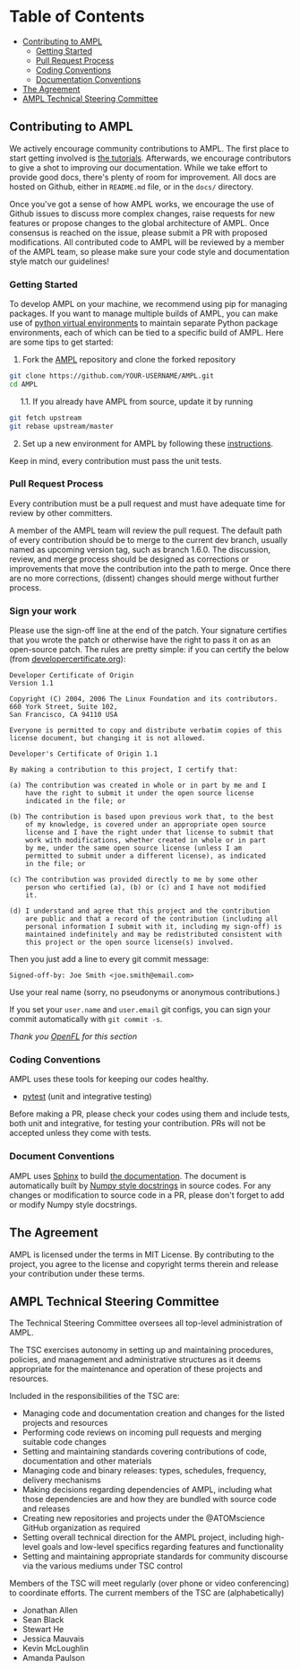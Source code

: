 # Table of Contents

<!-- toc -->
- [Contributing to AMPL](#contributing-to-ampl)
  - [Getting Started](#getting-started)
  - [Pull Request Process](#pull-request-process)
  - [Coding Conventions](#coding-conventions)
  - [Documentation Conventions](#document-conventions)
- [The Agreement](#the-agreement)
- [AMPL Technical Steering Committee](#ampl-technical-steering-committee)
<!-- tocstop -->

## Contributing to AMPL

We actively encourage community contributions to AMPL. The first
place to start getting involved is
[the tutorials](https://github.com/ATOMScience-org/AMPL/tree/master/atomsci/ddm/examples).
Afterwards, we encourage contributors to give a shot to improving our documentation.
While we take effort to provide good docs, there's plenty of room
for improvement. All docs are hosted on Github, either in `README.md`
file, or in the `docs/` directory.

Once you've got a sense of how AMPL works, we encourage the use
of Github issues to discuss more complex changes, raise requests for
new features or propose changes to the global architecture of AMPL.
Once consensus is reached on the issue, please submit a PR with proposed
modifications. All contributed code to AMPL will be reviewed by a member
of the AMPL team, so please make sure your code style and documentation
style match our guidelines!

### Getting Started

To develop AMPL on your machine, we recommend using pip for managing
packages. If you want to manage multiple builds of AMPL, you can make use of
[python virtual environments](https://docs.python.org/3/library/venv.html)
to maintain separate Python package environments, each of which can be tied
to a specific build of AMPL. Here are some tips to get started:

1. Fork the [AMPL](https://github.com/ATOMScience-org/AMPL) repository
and clone the forked repository

```bash
git clone https://github.com/YOUR-USERNAME/AMPL.git
cd AMPL
```

&nbsp;&nbsp;&nbsp;&nbsp; 1.1. If you already have AMPL from source, update it by running
```bash
git fetch upstream
git rebase upstream/master
```

2. Set up a new environment for AMPL by following these [instructions](https://github.com/ATOMScience-org/AMPL#install).

Keep in mind, every contribution must pass the unit tests.

### Pull Request Process

Every contribution must be a pull request and must have adequate time for
review by other committers.

A member of the AMPL team will review the pull request.
The default path of every contribution should be to merge to the current dev branch, usually named as upcoming version tag, such as branch 1.6.0. The discussion,
review, and merge process should be designed as corrections or improvements that move the
contribution into the path to merge. Once there are no more corrections,
(dissent) changes should merge without further process. 

### Sign your work

Please use the sign-off line at the end of the patch. Your signature certifies that you wrote the patch or otherwise have the right to pass it on as an open-source patch. The rules are pretty simple: if you can certify
the below (from [developercertificate.org](http://developercertificate.org/)):

```
Developer Certificate of Origin
Version 1.1

Copyright (C) 2004, 2006 The Linux Foundation and its contributors.
660 York Street, Suite 102,
San Francisco, CA 94110 USA

Everyone is permitted to copy and distribute verbatim copies of this
license document, but changing it is not allowed.

Developer's Certificate of Origin 1.1

By making a contribution to this project, I certify that:

(a) The contribution was created in whole or in part by me and I
    have the right to submit it under the open source license
    indicated in the file; or

(b) The contribution is based upon previous work that, to the best
    of my knowledge, is covered under an appropriate open source
    license and I have the right under that license to submit that
    work with modifications, whether created in whole or in part
    by me, under the same open source license (unless I am
    permitted to submit under a different license), as indicated
    in the file; or

(c) The contribution was provided directly to me by some other
    person who certified (a), (b) or (c) and I have not modified
    it.

(d) I understand and agree that this project and the contribution
    are public and that a record of the contribution (including all
    personal information I submit with it, including my sign-off) is
    maintained indefinitely and may be redistributed consistent with
    this project or the open source license(s) involved.
```

Then you just add a line to every git commit message:

    Signed-off-by: Joe Smith <joe.smith@email.com>

Use your real name (sorry, no pseudonyms or anonymous contributions.)

If you set your `user.name` and `user.email` git configs, you can sign your
commit automatically with `git commit -s`.

*Thank you [OpenFL](https://github.com/securefederatedai/openfl/blob/develop/CONTRIBUTING.md) for this section*

### Coding Conventions

AMPL uses these tools for keeping our codes healthy.

- [pytest](https://docs.pytest.org/en/6.2.x/index.html) (unit and integrative testing)

Before making a PR, please check your codes using them and include tests, both unit and integrative, 
for testing your contribution. PRs will not be accepted unless they 
come with tests.

### Document Conventions

AMPL uses [Sphinx](https://www.sphinx-doc.org/en/master/) to build
[the documentation](https://ampl.readthedocs.io/en/latest/).
The document is automatically built by
[Numpy style docstrings](https://numpydoc.readthedocs.io/en/latest/format.html#numpydoc-docstring-guide)
in source codes.
For any changes or modification to source code in a PR, please don't forget to add or modify Numpy style docstrings.

## The Agreement
AMPL is licensed under the terms in MIT License. By contributing to the project, 
you agree to the license and copyright terms therein and release your contribution under these terms.

## AMPL Technical Steering Committee

The Technical Steering Committee oversees all top-level administration of AMPL.

The TSC exercises autonomy in setting up and maintaining procedures, policies,
and management and administrative structures as it deems appropriate for the
maintenance and operation of these projects and resources.

Included in the responsibilities of the TSC are:

* Managing code and documentation creation and changes for the listed projects and resources
* Performing code reviews on incoming pull requests and merging suitable code changes
* Setting and maintaining standards covering contributions of code, documentation and other materials
* Managing code and binary releases: types, schedules, frequency, delivery mechanisms
* Making decisions regarding dependencies of AMPL, including what those
dependencies are and how they are bundled with source code and releases
* Creating new repositories and projects under the @ATOMscience GitHub organization as required
* Setting overall technical direction for the AMPL project, including 
high-level goals and low-level specifics regarding features and functionality
* Setting and maintaining appropriate standards for community discourse via the various
mediums under TSC control 

Members of the TSC will meet regularly (over phone or video conferencing)
to coordinate efforts.
The current members of the TSC are (alphabetically)
* Jonathan Allen
* Sean Black 
* Stewart He
* Jessica Mauvais
* Kevin McLoughlin
* Amanda Paulson
